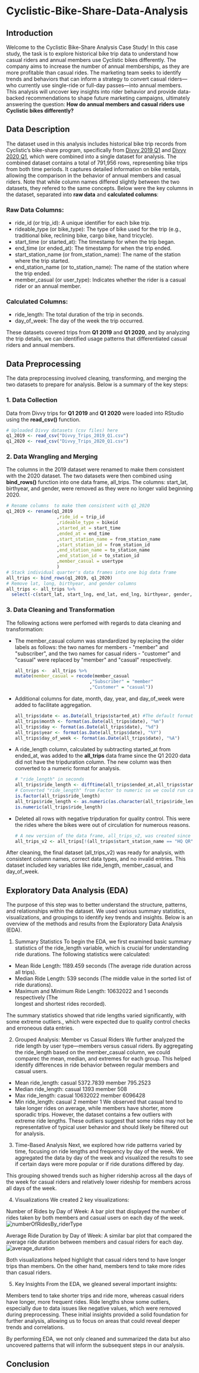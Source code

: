 # Cyclistic-Bike-Share-Data-Analysis



## Introduction
Welcome to the Cyclistic Bike-Share Analysis Case Study! In this case study, the task is to explore historical bike trip data to understand how casual riders and annual members use Cyclistic bikes differently. The company aims to increase the number of annual memberships, as they are more profitable than casual rides. The marketing team seeks to identify trends and behaviors that can inform a strategy to convert casual riders—who currently use single-ride or full-day passes—into annual members. This analysis will uncover key insights into rider behavior and provide data-backed recommendations to shape future marketing campaigns, ultimately answering the question: **How do annual members and casual riders use Cyclistic bikes differently?**

## Data Description
The dataset used in this analysis includes historical bike trip records from Cyclistic’s bike-share program, specifically from [Divvy 2019 Q1](Datasets/Divvy_Trips_2019_Q1.csv) and [Divvy 2020 Q1](Datasets/Divvy_Trips_2020_Q1.csv), which were combined into a single dataset for analysis. The combined dataset contains a total of 791,956 rows, representing bike trips from both time periods. It captures detailed information on bike rentals, allowing the comparison in the behavior of annual members and casual riders. Note that while column names differed slightly between the two datasets, they refered to the same concepts. Below were the key columns in the dataset, separated into **raw data** and **calculated columns**:

### Raw Data Columns:
- ride_id (or trip_id): A unique identifier for each bike trip.
- rideable_type (or bike_type): The type of bike used for the trip (e.g., traditional bike, reclining bike, cargo bike, hand tricycle).
- start_time (or started_at): The timestamp for when the trip began.
- end_time (or ended_at): The timestamp for when the trip ended.
- start_station_name (or from_station_name): The name of the station where the trip started.
- end_station_name (or to_station_name): The name of the station where the trip ended.
- member_casual (or user_type): Indicates whether the rider is a casual rider or an annual member.

### Calculated Columns:
- ride_length: The total duration of the trip in seconds.
- day_of_week: The day of the week the trip occurred.

These datasets covered trips from **Q1 2019** and **Q1 2020**, and by analyzing the trip details, we can identified usage patterns that differentiated casual riders and annual members.

## Data Preprocessing
The data preprocessing involved cleaning, transforming, and merging the two datasets to prepare for analysis. Below is a summary of the key steps:

### 1. Data Collection
Data from Divvy trips for **Q1 2019** and **Q1 2020** were loaded into RStudio using the **read_csv()** function.

```r
# Uploaded Divvy datasets (csv files) here
q1_2019 <- read_csv("Divvy_Trips_2019_Q1.csv")
q1_2020 <- read_csv("Divvy_Trips_2020_Q1.csv")
```
### 2. Data Wrangling and Merging
The columns in the 2019 dataset were renamed to make them consistent with the 2020 dataset. The two datasets were then combined using **bind_rows()** function into one data frame, all_trips. The columns: start_lat, birthyear, and gender, were removed as they were no longer valid beginning 2020.
```r
# Rename columns  to make them consistent with q1_2020
q1_2019 <- rename(q1_2019
                   ,ride_id = trip_id
                   ,rideable_type = bikeid
                   ,started_at = start_time
                   ,ended_at = end_time
                   ,start_station_name = from_station_name
                   ,start_station_id = from_station_id
                   ,end_station_name = to_station_name
                   ,end_station_id = to_station_id
                   ,member_casual = usertype
                   )
# Stack individual quarter's data frames into one big data frame
all_trips <- bind_rows(q1_2019, q1_2020)
# Remove lat, long, birthyear, and gender columns
all_trips <- all_trips %>%  
  select(-c(start_lat, start_lng, end_lat, end_lng, birthyear, gender,  "tripduration"))
```
### 3. Data Cleaning and Transformation
The following actions were perfomed with regards to data cleaning and transformation:

  - The member_casual column was standardized by replacing the older labels as follows: the two names for members - "member" and "subscriber", and the two names     for casual riders -       "customer" and "casual" were replaced by "member" and "casual" respectively.
    ```r
    all_trips <-  all_trips %>% 
    mutate(member_casual = recode(member_casual
                                ,"Subscriber" = "member"
                                ,"Customer" = "casual"))
    ```
  - Additional columns for date, month, day, year, and day_of_week were added to facilitate aggregation.
    ```r
    all_trips$date <- as.Date(all_trips$started_at) #The default format is yyyy-mm-dd
    all_trips$month <- format(as.Date(all_trips$date), "%m")
    all_trips$day <- format(as.Date(all_trips$date), "%d")
    all_trips$year <- format(as.Date(all_trips$date), "%Y")
    all_trips$day_of_week <- format(as.Date(all_trips$date), "%A")
    ```
  - A ride_length column, calculated by subtracting started_at from ended_at, was added to the **all_trips** data frame since the Q1 2020 data did not have the tripduration column. The       new column was then converted to a numeric format for analysis.
    ```r
    # "ride_length" in seconds
    all_trips$ride_length <- difftime(all_trips$ended_at,all_trips$started_at)
    # Converted "ride_length" from Factor to numeric so we could run calculations on the data
    is.factor(all_trips$ride_length)
    all_trips$ride_length <- as.numeric(as.character(all_trips$ride_length))
    is.numeric(all_trips$ride_length)
    ```
  - Deleted all rows with negative tripduration for quality control. This were the rides where the bikes were out of circulation for numerous reasons.
    ```r
    # A new version of the data frame, all_trips_v2, was created since data was being removed.
    all_trips_v2 <- all_trips[!(all_trips$start_station_name == "HQ QR" | all_trips$ride_length<0),]
    ```
    
After cleaning, the final dataset (all_trips_v2) was ready for analysis, with consistent column names, correct data types, and no invalid entries. This dataset included key variables like ride_length, member_casual, and day_of_week.

## Exploratory Data Analysis (EDA)
The purpose of this step was to better understand the structure, patterns, and relationships within the dataset. We used various summary statistics, visualizations, and groupings to identify key trends and insights. Below is an overview of the methods and results from the Exploratory Data Analysis (EDA).

1. Summary Statistics
To begin the EDA, we first examined basic summary statistics of the ride_length variable, which is crucial for understanding ride durations. The following statistics were calculated:

- Mean Ride Length: 1189.459 seconds (The average ride duration across all trips).
- Median Ride Length: 539 seconds (The middle value in the sorted list of ride 
  durations).
- Maximum and Minimum Ride Length: 10632022 and 1 seconds respectively (The       
  longest and shortest rides recorded).

The summary statistics showed that ride lengths varied significantly, with some extreme outliers., which were expected due to quality control checks and erroneous data entries.

2. Grouped Analysis: Member vs Casual Riders
We further analyzed the ride length by user type—members versus casual riders. By aggregating the ride_length based on the member_casual column, we could comparec the mean, median, and extremes for each group. This helped identify differences in ride behavior between regular members and casual users.

- Mean ride_length: casual 5372.7839
                      member 795.2523
- Median ride_length: casual 1393
                      member 508
- Max ride_length: casual 10632022
                   member 6096428
- Min ride_length: casual 2
                   member 1
We observed that casual tend to take longer rides on average, while members have shorter, more sporadic trips. However, the dataset contains a few outliers with extreme ride lengths. These outliers suggest that some rides may not be representative of typical user behavior and should likely be filtered out for analysis.

3. Time-Based Analysis
Next, we explored how ride patterns varied by time, focusing on ride lengths and frequency by day of the week. We aggregated the data by day of the week and visualized the results to see if certain days were more popular or if ride durations differed by day.

This grouping showed trends such as higher ridership across all the days of the week for casual riders and relatively lower rideship for members across all days of the week.

4. Visualizations
We created 2 key visualizations:

Number of Rides by Day of Week: A bar plot that displayed the number of rides taken by both members and casual users on each day of the week.
![numberOfRidesBy_riderType](Visualizations/numberOfRidesBy_riderType.png)

Average Ride Duration by Day of Week: A similar bar plot that compared the average ride duration between members and casual riders for each day.
![average_duration](Visualizations/average_duration.png)

Both visualizations helped highlight that casual riders tend to have longer trips than members. On the other hand, members tend to take more rides than casual riders.

5. Key Insights
From the EDA, we gleaned several important insights:

Members tend to take shorter trips and ride more, whereas casual riders have longer, more frequent rides.
Ride lengths show some outliers, especially due to data issues like negative values, which were removed during preprocessing.
These initial insights provided a solid foundation for further analysis, allowing us to focus on areas that could reveal deeper trends and correlations.

By performing EDA, we not only cleaned and summarized the data but also uncovered patterns that will inform the subsequent steps in our analysis.

## Conclusion


